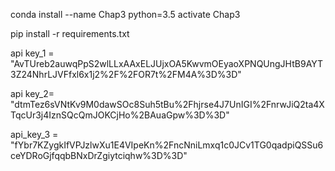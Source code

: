 conda install --name Chap3 python=3.5
activate Chap3

pip install -r requirements.txt

api key_1 = 
"AvTUreb2auwqPpS2wlLLxAAxELJUjxOA5KwvmOEyaoXPNQUngJHtB9AYT3Z24NhrLJVFfxl6x1j2%2F%2FOR7t%2FM4A%3D%3D"

api key_2=
"dtmTez6sVNtKv9M0dawSOc8Suh5tBu%2Fhjrse4J7UnIGI%2FnrwJiQ2ta4XTqcUr3j4IznSQcQmJOKCjHo%2BAuaGpw%3D%3D"

api_key_3 = 
"fYbr7KZygkIfVPJzlwXu1E4VIpeKn%2FncNniLmxq1c0JCv1TG0qadpiQSSu6ceYDRoGjfqqbBNxDrZgiytciqhw%3D%3D"
